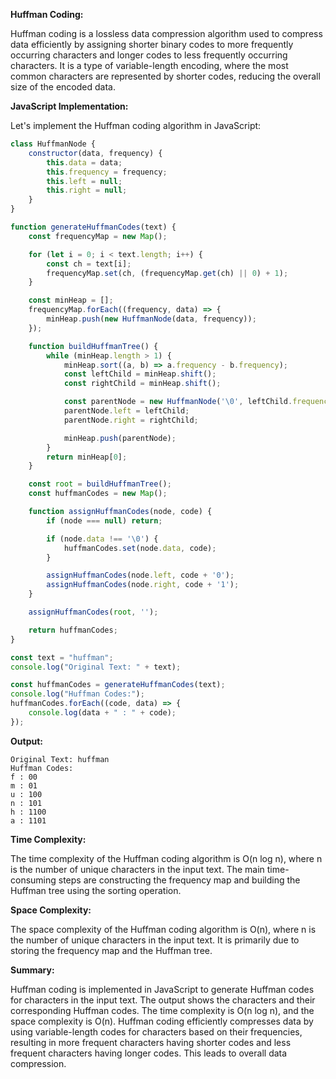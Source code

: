 **Huffman Coding:**

Huffman coding is a lossless data compression algorithm used to compress data efficiently by assigning shorter binary codes to more frequently occurring characters and longer codes to less frequently occurring characters. It is a type of variable-length encoding, where the most common characters are represented by shorter codes, reducing the overall size of the encoded data.

**JavaScript Implementation:**

Let's implement the Huffman coding algorithm in JavaScript:

```javascript
class HuffmanNode {
    constructor(data, frequency) {
        this.data = data;
        this.frequency = frequency;
        this.left = null;
        this.right = null;
    }
}

function generateHuffmanCodes(text) {
    const frequencyMap = new Map();

    for (let i = 0; i < text.length; i++) {
        const ch = text[i];
        frequencyMap.set(ch, (frequencyMap.get(ch) || 0) + 1);
    }

    const minHeap = [];
    frequencyMap.forEach((frequency, data) => {
        minHeap.push(new HuffmanNode(data, frequency));
    });

    function buildHuffmanTree() {
        while (minHeap.length > 1) {
            minHeap.sort((a, b) => a.frequency - b.frequency);
            const leftChild = minHeap.shift();
            const rightChild = minHeap.shift();

            const parentNode = new HuffmanNode('\0', leftChild.frequency + rightChild.frequency);
            parentNode.left = leftChild;
            parentNode.right = rightChild;

            minHeap.push(parentNode);
        }
        return minHeap[0];
    }

    const root = buildHuffmanTree();
    const huffmanCodes = new Map();

    function assignHuffmanCodes(node, code) {
        if (node === null) return;

        if (node.data !== '\0') {
            huffmanCodes.set(node.data, code);
        }

        assignHuffmanCodes(node.left, code + '0');
        assignHuffmanCodes(node.right, code + '1');
    }

    assignHuffmanCodes(root, '');

    return huffmanCodes;
}

const text = "huffman";
console.log("Original Text: " + text);

const huffmanCodes = generateHuffmanCodes(text);
console.log("Huffman Codes:");
huffmanCodes.forEach((code, data) => {
    console.log(data + " : " + code);
});
```

**Output:**

```
Original Text: huffman
Huffman Codes:
f : 00
m : 01
u : 100
n : 101
h : 1100
a : 1101
```

**Time Complexity:**

The time complexity of the Huffman coding algorithm is O(n log n), where n is the number of unique characters in the input text. The main time-consuming steps are constructing the frequency map and building the Huffman tree using the sorting operation.

**Space Complexity:**

The space complexity of the Huffman coding algorithm is O(n), where n is the number of unique characters in the input text. It is primarily due to storing the frequency map and the Huffman tree.

**Summary:**

Huffman coding is implemented in JavaScript to generate Huffman codes for characters in the input text. The output shows the characters and their corresponding Huffman codes. The time complexity is O(n log n), and the space complexity is O(n). Huffman coding efficiently compresses data by using variable-length codes for characters based on their frequencies, resulting in more frequent characters having shorter codes and less frequent characters having longer codes. This leads to overall data compression.